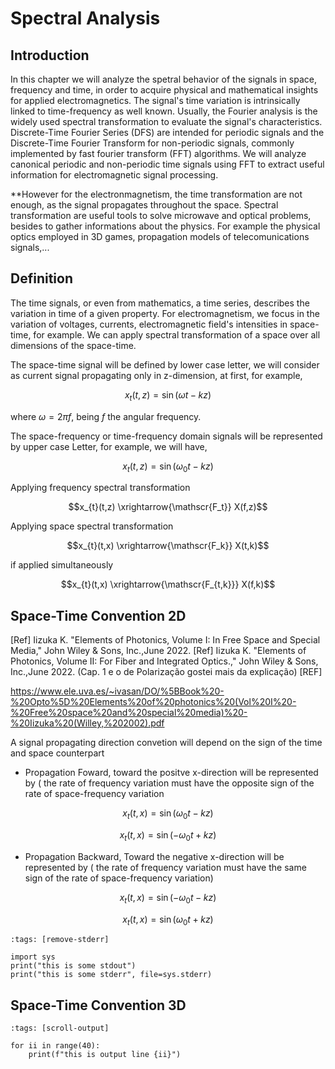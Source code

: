 # Spectral Analysis

## Introduction 

In this chapter we will analyze the spetral behavior of the signals in space, frequency and time, in order to acquire physical and mathematical insights for applied electromagnetics.
The signal's time variation is intrinsically linked to  time-frequency as well known. Usually, the Fourier analysis is the widely used spectral transformation to evaluate the signal's characteristics. Discrete-Time Fourier Series (DFS) are intended for periodic signals and the Discrete-Time Fourier Transform for non-periodic signals, commonly implemented by fast fourier transform (FFT) algorithms. We will analyze canonical periodic and non-periodic time signals using FFT to extract useful information for electromagnetic signal processing.

**However for the electronmagnetism, the time transformation are not enough, as the signal propagates throughout the space. Spectral transformation are useful tools to solve microwave and optical problems, besides to gather informations about the physics. For example the physical optics employed in 3D games, propagation models of telecomunications signals,...

## Definition

The time signals, or even from mathematics, a time series, describes the variation in time of a given property. For electromagnetism, we focus in the variation of voltages, currents, electromagnetic field's intensities in space-time, for example. We can apply spectral transformation of a space over all dimensions of the space-time.

The space-time signal will be defined by lower case letter, we will consider as current signal propagating only in z-dimension, at first, for example,

$$x_{t}(t,z)=\sin{(\omega t-kz)}$$

where $\omega=2\pi f$, being $f$ the angular frequency.

The space-frequency or time-frequency domain signals will be represented by upper case Letter, for example, we will have,

$$x_{t}(t,z)=\sin{(\omega_0 t-kz)}$$

Applying frequency spectral transformation

$$x_{t}(t,z) \xrightarrow{\mathscr{F_t}} X(f,z)$$ 

Applying space spectral transformation


$$x_{t}(t,x) \xrightarrow{\mathscr{F_k}} X(t,k)$$ 

if applied simultaneously

$$x_{t}(t,x) \xrightarrow{\mathscr{F_{t,k}}} X(f,k)$$ 


## Space-Time Convention 2D

[Ref] Iizuka K. "Elements of Photonics, Volume I: In Free Space and Special Media," John Wiley & Sons, Inc.,June 2022.
[Ref] Iizuka K. "Elements of Photonics, Volume II: For Fiber and Integrated Optics.," John Wiley & Sons, Inc.,June 2022.
 (Cap. 1 e o de Polarização gostei mais da explicação)
 [REF] 

https://www.ele.uva.es/~ivasan/DO/%5BBook%20-%20Opto%5D%20Elements%20of%20photonics%20(Vol%20I%20-%20Free%20space%20and%20special%20media)%20-%20Iizuka%20(Willey,%202002).pdf

A signal propagating direction  convetion will depend on the sign of the time and space counterpart

- Propagation Foward, toward the positve x-direction will be represented by ( the rate of frequency variation must have the opposite sign of the rate of space-frequency variation

$$x_{t}(t,x)=\sin{(\omega_0 t-kz)}$$


$$x_{t}(t,x)=\sin{(-\omega_0 t+kz)}$$

- Propagation Backward, Toward the negative x-direction will be represented by ( the rate of frequency variation must have the same sign of the rate of space-frequency variation) 

$$x_{t}(t,x)=\sin{(-\omega_0 t-kz)}$$

$$x_{t}(t,x)=\sin{(\omega_0 t+kz)}$$

```{code-cell} ipython3
:tags: [remove-stderr]

import sys
print("this is some stdout")
print("this is some stderr", file=sys.stderr)
```
## Space-Time Convention 3D


```{code-cell} ipython3
:tags: [scroll-output]

for ii in range(40):
    print(f"this is output line {ii}")
```